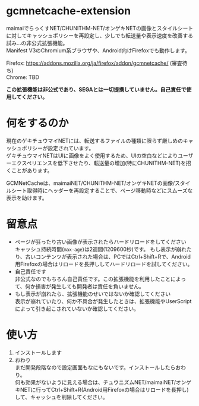 # gcmnetcache-extension
maimaiでらっくすNET/CHUNITHM-NET/オンゲキNETの画像とスタイルシートに対してキャッシュポリシーを再設定し、少しでも転送量や表示速度を改善する試み…の非公式拡張機能。    
Manifest V3のChromium系ブラウザや、Android向けFirefoxでも動作します。

Firefox: https://addons.mozilla.org/ja/firefox/addon/gcmnetcache/ (審査待ち)    
Chrome: TBD

**この拡張機能は非公式であり、SEGAとは一切提携していません。自己責任で使用してください。**

# 何をするのか
現在のゲキチュウマイNETには、転送するファイルの種類に限らず厳しめのキャッシュポリシーが設定されています。    
ゲキチュウマイNETはUIに画像をよく使用するため、UIの空白などによりユーザーエクスペリエンスを低下させたり、転送量の増加(特にCHUNITHM-NET)を招くことがあります。     

GCMNetCacheは、maimaiNET/CHUNITHM-NET/オンゲキNETの画像/スタイルシート取得時にヘッダーを再設定することで、ページ移動時などにスムーズな表示を助けます。    

# 留意点
- ページが狂ったり古い画像が表示されたらハードリロードをしてください    
キャッシュ持続時間(`max-age`)は2週間(1209600秒)です。 
もし表示が崩れたり、古いコンテンツが表示された場合は、PCではCtrl+Shift+Rで、Android用Firefoxの場合はリロードを長押ししてハードリロードを試してください。
- 自己責任です    
非公式なのでもちろん自己責任です。この拡張機能を利用したことによって、何か損害が発生しても開発者は責任を負いません。
- もし表示が崩れたら、拡張機能のせいではないか確認してください    
表示が崩れていたり、何か不具合が発生したときは、拡張機能やUserScriptによって引き起こされていないか確認してください。

# 使い方
1. インストールします
2. おわり    
まだ開発段階なので設定画面もなにもないです。インストールしたらおわり。    
何も効果がないように見える場合は、チュウニズムNET/maimaiNET/オンゲキNETに行ってCtrl+Shift+R(Android用Firefoxの場合はリロードを長押し)して、キャッシュを削除してください。    